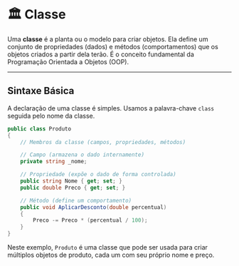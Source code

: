 # 🏛️ Classe

Uma **classe** é a planta ou o modelo para criar objetos. Ela define um conjunto de propriedades (dados) e métodos (comportamentos) que os objetos criados a partir dela terão. É o conceito fundamental da Programação Orientada a Objetos (OOP).

---

## Sintaxe Básica

A declaração de uma classe é simples. Usamos a palavra-chave `class` seguida pelo nome da classe.

```csharp
public class Produto
{
    // Membros da classe (campos, propriedades, métodos)

    // Campo (armazena o dado internamente)
    private string _nome;

    // Propriedade (expõe o dado de forma controlada)
    public string Nome { get; set; }
    public double Preco { get; set; }

    // Método (define um comportamento)
    public void AplicarDesconto(double percentual)
    {
        Preco -= Preco * (percentual / 100);
    }
}
```

Neste exemplo, `Produto` é uma classe que pode ser usada para criar múltiplos objetos de produto, cada um com seu próprio nome e preço.
